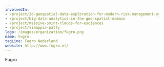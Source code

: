 ```yaml
---
involvedIn:
- /project/3d-geospatial-data-exploration-for-modern-risk-management-systems
- /project/big-data-analytics-in-the-geo-spatial-domain
- /project/massive-point-clouds-for-esciences
- /project/viaappia-patty
logo: /images/organization/fugro.png
name: Fugro
tagLine: Fugro Nederland
website: http://www.fugro.nl/
---
```

Fugro
